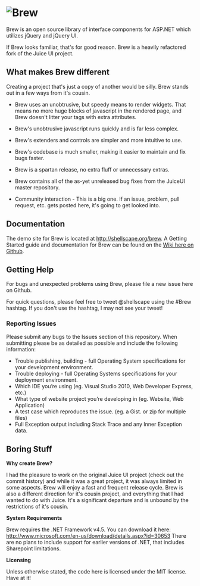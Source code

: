 ![Brew](http://shellscape.org/brew/nuget.png)
====

Brew is an open source library of interface components for ASP.NET which utilizes jQuery and jQuery UI.

If Brew looks familiar, that's for good reason. Brew is a heavily refactored fork of the Juice UI project.

## What makes Brew different

Creating a project that's just a copy of another would be silly. Brew stands out in a few ways from it's cousin.

* Brew uses an unobtrusive, but speedy means to render widgets. That means no more huge blocks of javascript in the rendered page, and Brew doesn't litter your tags with extra attributes.
* Brew's unobtrusive javascript runs quickly and is far less complex.
* Brew's extenders and controls are simpler and more intuitive to use. 
* Brew's codebase is much smaller, making it easier to maintain and fix bugs faster.
* Brew is a spartan release, no extra fluff or unnecessary extras.
* Brew contains all of the as-yet unreleased bug fixes from the JuiceUI master repository.

* Community interaction - This is a big one. If an issue, problem, pull request, etc. gets posted here, it's going to get looked into. 

## Documentation

The demo site for Brew is located at http://shellscape.org/brew. 
A Getting Started guide and documentation for Brew can be found on the [Wiki here on Github](https://github.com/shellscape/brew/wiki). 

## Getting Help

For bugs and unexpected problems using Brew, please file a new issue here on Github.

For quick questions, please feel free to tweet @shellscape using the #Brew hashtag. If you don't use the hashtag, I may not see your tweet!

### Reporting Issues

Please submit any bugs to the Issues section of this repository. 
When submitting please be as detailed as possible and include the following information:

* Trouble publishing, building - full Operating System specifications for your development environment.
* Trouble deploying - full Operating Systems specifications for your deployment environment.
* Which IDE you’re using (eg. Visual Studio 2010, Web Developer Express, etc.)
* What type of website project you’re developing in (eg. Website, Web Application)
* A test case which reproduces the issue. (eg. a Gist. or zip for multiple files)
* Full Exception output including Stack Trace and any Inner Exception data.
 
## Boring Stuff

**Why create Brew?**

I had the pleasure to work on the original Juice UI project (check out the commit history) and while it was a great project, it was always limited in some aspects. 
Brew will enjoy a fast and frequent release cycle. Brew is also a different direction for it's cousin project, and everything that I had wanted to do with Juice. It's a significant departure and is unbound by the restrictions of it's cousin. 

**System Requirements**

Brew requires the .NET Framework v4.5. You can download it here: http://www.microsoft.com/en-us/download/details.aspx?id=30653
There are no plans to include support for earlier versions of .NET, that includes Sharepoint limitations.

**Licensing**

Unless otherwise stated, the code here is licensed under the MIT license. Have at it!
